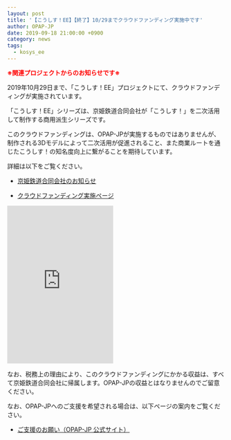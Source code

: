 ```yaml
---
layout: post
title: '【こうしす！EE】【終了】10/29までクラウドファンディング実施中です'
author: OPAP-JP
date: 2019-09-18 21:00:00 +0900
category: news
tags: 
  - kosys_ee
---
```


<strong style="color: red;">※関連プロジェクトからのお知らせです※</strong>

2019年10月29日まで、「こうしす！EE」プロジェクトにて、クラウドファンディングが実施されています。

「こうしす！EE」シリーズは、京姫鉄道合同会社が「こうしす！」を二次活用して制作する商用派生シリーズです。

このクラウドファンディングは、OPAP-JPが実施するものではありませんが、制作される3Dモデルによって二次活用が促進されること、また商業ルートを通じたこうしす！の知名度向上に繋がることを期待しています。

詳細は以下をご覧ください。

* [京姫鉄道合同会社のお知らせ](https://www.kyoki-railway.co.jp/news/2019/08/31/crowdfunding/)

* [クラウドファンディング実施ページ](https://camp-fire.jp/projects/view/178668)

<iframe frameborder="0" height="365" scrolling="no" src="https://camp-fire.jp/projects/178668/widget" width="245"></iframe>



なお、税務上の理由により、このクラウドファンディングにかかる収益は、すべて京姫鉄道合同会社に帰属します。OPAP-JPの収益とはなりませんのでご留意ください。

なお、OPAP-JPへのご支援を希望される場合は、以下ページの案内をご覧ください。

* [ご支援のお願い（OPAP-JP 公式サイト）](https://opap.jp/support/)
